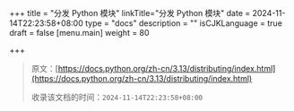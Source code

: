 +++
title = "分发 Python 模块"
linkTitle="分发 Python 模块"
date = 2024-11-14T22:23:58+08:00
type = "docs"
description = ""
isCJKLanguage = true
draft = false
[menu.main]
    weight = 80

+++

> 原文：[https://docs.python.org/zh-cn/3.13/distributing/index.html](https://docs.python.org/zh-cn/3.13/distributing/index.html)
>
> 收录该文档的时间：`2024-11-14T22:23:58+08:00`
